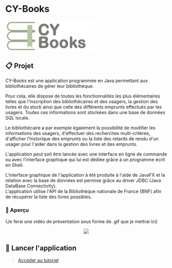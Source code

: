 # CY-Books

<div>
  <img src="src/main/resources/org/openjfx/cybooks/img/CYBooksFullGit.png" style="width: 55%;">
</div>

## 📋 Projet

CY-Books est une application programmée en Java permettant aux bibliothécaires de gérer leur bibliothèque.

Pour cela, elle dispose de toutes les fonctionnalités les plus élémentaires telles que l'inscription des bibliothécaires et des usagers, la gestion des livres et du stock ainsi que celle des différents emprunts effectués par les usagers. Toutes ces informations sont stockées dans une base de données SQL locale.

Le bibliothécaire a par exemple également la possibilité de modifier les informations des usagers, d'effectuer des recherches multi-critères, d'afficher l'historique des emprunts ou la liste des retards de rendu d'un usager pour l'aider dans la gestion des livres et des emprunts.

L'application peut soit être lancée avec une interface en ligne de commande ou avec l'interface graphique qui lui est dédiée grâce à un programme écrit en Shell.

L'interface graphique de l'application à été produite à l'aide de JavaFX et la relation avec la base de données est permise grâce au driver JDBC (Java DataBase Connectivity).<br>
L'application utilise l'API de la Bibliothèque nationale de France (BNF) afin de récupérer la liste des livres possibles.

### 👀 Aperçu

(Je ferai une vidéo de présentation sous forme de .gif que je mettrai ici)
<div align="center">
  <img src="img/cybooks_presentation.gif" />
</div>

## 🚀 Lancer l'application
> [Accéder au tutoriel](docs/run_app.md)
